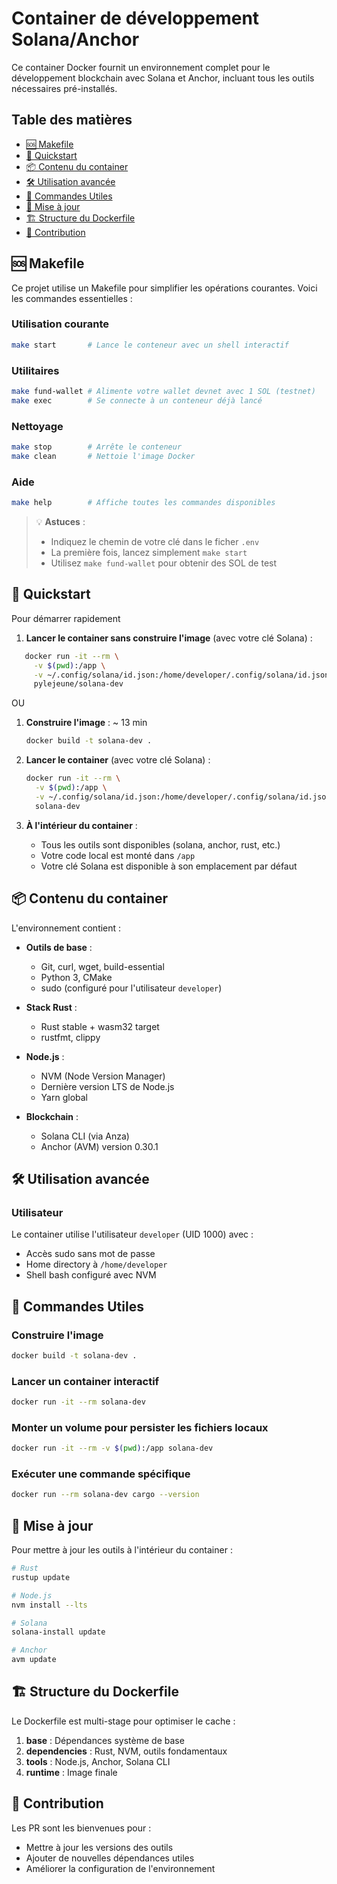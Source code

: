 # Container de développement Solana/Anchor

Ce container Docker fournit un environnement complet pour le développement blockchain avec Solana et Anchor, incluant tous les outils nécessaires pré-installés.

## Table des matières

- [🆘  Makefile](#-makefile)
- [🚀 Quickstart](#-quickstart)
- [📦 Contenu du container](#-contenu-du-container)
- [🛠 Utilisation avancée](#-utilisation-avancée)
- [📌 Commandes Utiles](#-commandes-utiles)
- [🔄 Mise à jour](#-mise-à-jour)
- [🏗 Structure du Dockerfile](#-structure-du-dockerfile)
- [🤝 Contribution](#-contribution)

## 🆘 Makefile

Ce projet utilise un Makefile pour simplifier les opérations courantes. Voici les commandes essentielles :

### Utilisation courante

```bash
make start       # Lance le conteneur avec un shell interactif
```

### Utilitaires

```bash
make fund-wallet # Alimente votre wallet devnet avec 1 SOL (testnet)
make exec        # Se connecte à un conteneur déjà lancé
```

### Nettoyage

```bash
make stop        # Arrête le conteneur
make clean       # Nettoie l'image Docker
```

### Aide

```bash
make help        # Affiche toutes les commandes disponibles
```

> 💡 **Astuces** :
> - Indiquez le chemin de votre clé dans le ficher `.env`
> - La première fois, lancez simplement `make start`
> - Utilisez `make fund-wallet` pour obtenir des SOL de test

## 🚀 Quickstart

Pour démarrer rapidement

1. **Lancer le container sans construire l'image** (avec votre clé Solana) :

```bash
   docker run -it --rm \
     -v $(pwd):/app \
     -v ~/.config/solana/id.json:/home/developer/.config/solana/id.json \
     pylejeune/solana-dev
   ```

OU

1. **Construire l'image** : ~ 13 min

    ```bash
    docker build -t solana-dev .
    ```

2. **Lancer le container** (avec votre clé Solana) :

   ```bash
   docker run -it --rm \
     -v $(pwd):/app \
     -v ~/.config/solana/id.json:/home/developer/.config/solana/id.json \
     solana-dev
   ```

3. **À l'intérieur du container** :
   - Tous les outils sont disponibles (solana, anchor, rust, etc.)
   - Votre code local est monté dans `/app`
   - Votre clé Solana est disponible à son emplacement par défaut

## 📦 Contenu du container

L'environnement contient :

- **Outils de base** :
  - Git, curl, wget, build-essential
  - Python 3, CMake
  - sudo (configuré pour l'utilisateur `developer`)

- **Stack Rust** :
  - Rust stable + wasm32 target
  - rustfmt, clippy

- **Node.js** :
  - NVM (Node Version Manager)
  - Dernière version LTS de Node.js
  - Yarn global

- **Blockchain** :
  - Solana CLI (via Anza)
  - Anchor (AVM) version 0.30.1

## 🛠 Utilisation avancée

### Utilisateur

Le container utilise l'utilisateur `developer` (UID 1000) avec :

- Accès sudo sans mot de passe
- Home directory à `/home/developer`
- Shell bash configuré avec NVM

## 📌 Commandes Utiles

### Construire l'image

```sh
docker build -t solana-dev .
```

### Lancer un container interactif

```sh
docker run -it --rm solana-dev
```

### Monter un volume pour persister les fichiers locaux

```sh
docker run -it --rm -v $(pwd):/app solana-dev
```

### Exécuter une commande spécifique

```sh
docker run --rm solana-dev cargo --version
```

## 🔄 Mise à jour

Pour mettre à jour les outils à l'intérieur du container :

```bash
# Rust
rustup update

# Node.js
nvm install --lts

# Solana
solana-install update

# Anchor
avm update
```

## 🏗 Structure du Dockerfile

Le Dockerfile est multi-stage pour optimiser le cache :

1. **base** : Dépendances système de base
2. **dependencies** : Rust, NVM, outils fondamentaux
3. **tools** : Node.js, Anchor, Solana CLI
4. **runtime** : Image finale

## 🤝 Contribution

Les PR sont les bienvenues pour :

- Mettre à jour les versions des outils
- Ajouter de nouvelles dépendances utiles
- Améliorer la configuration de l'environnement
